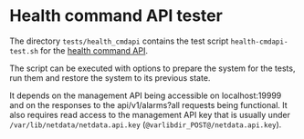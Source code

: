 <!--
title: "Health command API tester"
custom_edit_url: https://github.com/netdata/netdata/edit/master/tests/health_mgmtapi/README.md
-->

# Health command API tester

The directory `tests/health_cmdapi` contains the test script `health-cmdapi-test.sh` for the [health command API](/web/api/health/README.md).

The script can be executed with options to prepare the system for the tests, run them and restore the system to its previous state. 

It depends on the management API being accessible on localhost:19999 and on the responses to the api/v1/alarms?all requests being functional.
It also requires read access to the management API key that is usually under `/var/lib/netdata/netdata.api.key` (`@varlibdir_POST@/netdata.api.key`).


